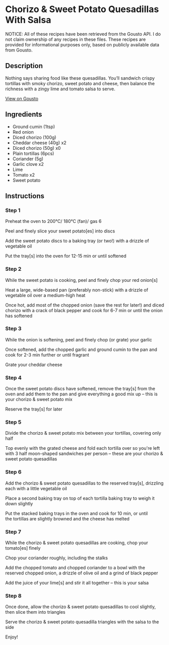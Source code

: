 # Chorizo & Sweet Potato Quesadillas With Salsa

NOTICE: All of these recipes have been retrieved from the Gousto API. I do not claim ownership of any recipes in these files. These recipes are provided for informational purposes only, based on publicly available data from Gousto.

## Description

Nothing says sharing food like these quesadillas. You’ll sandwich crispy tortillas with smoky chorizo, sweet potato and cheese, then balance the richness with a zingy lime and tomato salsa to serve.

[View on Gousto](https://www.gousto.co.uk/recipes/cookbook/chorizo-sweet-potato-quesadillas-with-salsa)

## Ingredients

- Ground cumin (1tsp)
- Red onion
- Diced chorizo (100g)
- Cheddar cheese (40g) x2
- Diced chorizo (50g) x0
- Plain tortillas (6pcs)
- Coriander (5g)
- Garlic clove x2
- Lime
- Tomato x2
- Sweet potato

## Instructions


### Step 1

Preheat the oven to 200°C/ 180°C (fan)/ gas 6

Peel and finely slice your sweet potato[es] into discs

Add the sweet potato discs to a baking tray (or two!) with a drizzle of vegetable oil

Put the tray[s] into the oven for 12-15 min or until softened


### Step 2

While the sweet potato is cooking, peel and finely chop your red onion[s]

Heat a large, wide-based pan (preferably non-stick) with a drizzle of vegetable oil over a medium-high heat

Once hot, add most of the chopped onion (save the rest for later!) and diced chorizo with a crack of black pepper and cook for 6-7 min or until the onion has softened


### Step 3

While the onion is softening, peel and finely chop (or grate) your garlic

Once softened, add the chopped garlic and ground cumin to the pan and cook for 2-3 min further or until fragrant

Grate your cheddar cheese


### Step 4

Once the sweet potato discs have softened, remove the tray[s] from the oven and add them to the pan and give everything a good mix up – this is your chorizo & sweet potato mix

Reserve the tray[s] for later


### Step 5

Divide the chorizo & sweet potato mix between your tortillas, covering only half 

Top evenly with the grated cheese and fold each tortilla over so you're left with 3 half moon-shaped sandwiches per person – these are your chorizo & sweet potato quesadillas


### Step 6

Add the chorizo & sweet potato quesadillas to the reserved tray[s], drizzling each with a little vegetable oil

Place a second baking tray on top of each tortilla baking tray to weigh it down slightly

Put the stacked baking trays in the oven and cook for 10 min, or until the tortillas are slightly browned and the cheese has melted


### Step 7

While the chorizo & sweet potato quesadillas are cooking, chop your tomato[es] finely

Chop your coriander roughly, including the stalks

Add the chopped tomato and chopped coriander to a bowl with the reserved chopped onion, a drizzle of olive oil and a grind of black pepper

Add the juice of your lime[s] and stir it all together – this is your salsa

### Step 8

Once done, allow the chorizo & sweet potato quesadillas to cool slightly, then slice them into triangles

Serve the chorizo & sweet potato quesadilla triangles with the salsa to the side

Enjoy!

